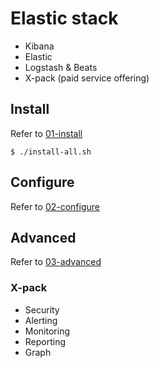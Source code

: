 # Elastic stack
* Kibana
* Elastic
* Logstash & Beats
* X-pack (paid service offering)


## Install
Refer to [01-install](01-install)
```
$ ./install-all.sh
```

## Configure
Refer to [02-configure](02-configure)

## Advanced
Refer to [03-advanced](03-advanced)

### X-pack
* Security
* Alerting
* Monitoring
* Reporting
* Graph
